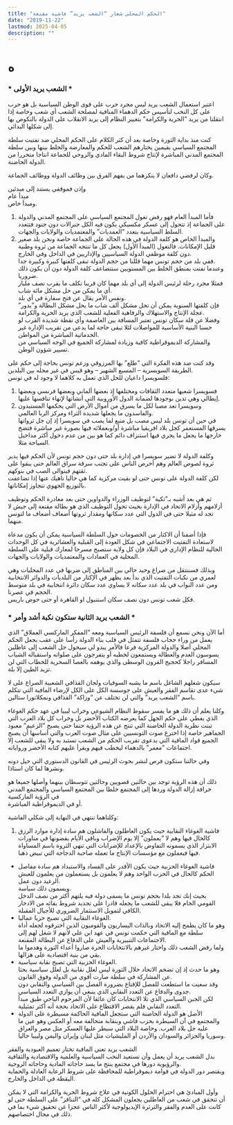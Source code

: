 ```yaml
---
title: "الحكم المحلي شعار “الشعب يريد” فاشية مقنعة"
date: "2019-11-22"
lastmod: 2025-04-05
description: ""
---
```

# **ه**

### \* الشعب يريد الأولى \*

اعتبر استعمال الشعب يريد ليس مجرد حرب على قوى الوطن السياسية بل هو حرب على كل النخب لتأسيس حكم الدهماء المنافية لمصلحة الشعب أي شعب وخاصة إذا انتقلنا من يريد “الحرية والكرامة” بتغيير النظام إلى يريد الانقلاب على الدولة بالنكوص بها إلى شكلها البدائي.

كنت منذ بداية الثورة وخاصة بعد أن كثر الكلام على الحكم المحلي ضد تفتيت سلطة المجتمع السياسي بقيمين يختارهم الشعب للحكم والمعارضة والخلط بينها وبين سلطة المجتمع المدني المباشرة لإنتاج شروط البقاء المادي والروحي للجماعة انتاجا متحررا من الدولة الحاضنة.

وكان لرفضي دافعان لا ينكرهما من يفهم الفرق بين وظائف الدولة ووظائف الجماعة.

وإذن فموقفي يستند إلى مبدئين  
مبدأ عام  
ومبدأ خاص.

1. فأما المبدأ العام فهو رفض تغول المجتمع السياسي على المجتمع المدني والدولة على الجماعة إذ تتحول إلى عسكر مكسيكي يكون فيه الكل جنرالات دون جنود فتتعدد السلط السياسية بتعدد “العمديات” والمعتمديات والولايات والجهات.
2. والمبدأ الخاص هو كلفة الدولة في هذه الحالة على الجماعة خاصة ونحن بلد صغير قليل الإمكانات. فالتغول (المبدأ الأول) يجعل كل ما تنتجه الجماعة من ثروة وطنية دون كلفة موظفي الدولة السياسيين والإداريين في الداخل وفي الخارج.  
   ففي بلد من حجم تونس مهما قللنا من حجم الدولة تبقى كلفتها كبيرة وكبيرة جدا.  
   وعندما تفتت بمنطق الخلط بين المستويين ستتضاعف كلفة الدولة دون أن يكون ذلك ضروريا.  
   فمثلا مجرد رحلة لرئيس الدولة إلى أي بلد مهما كان قريبا تكلف ما يقرب نصف مليار أي ما يمكن من حل مشكل مائة شاب.  
   ونفس الأمر يقال عن فتح سفارة في أي بلد.  
   فإن كلفتها السنوية يمكن أن تحل مشكل ألف شاب ما يحل مشكل البطالة و”يدور” عجلة الإنتاج والاستهلاك والرفاهية الفعلية للشعب الذي يريد الحرية والكرامة.  
   وفضلا عن قلة سكان تونس تعتبر المسافة بين العاصمة وأي نقطة شديدة القرب لو حسنا البنية الأساسية للمواصلات لئلا تبقى حاجة لما يدعى من تقريب الإدارة غير الخدماتية المباشرة من المواطن.  
   والمشاركة الديموقراطية كافية وزيادة لمشاركة الجميع في الوجه السياسي من تسيير شؤون الوطن.

وقد كنت ضد هذه الفكرة التي “طلع” بها المرزوقي وزعم تونس بحاجة إلى حكم على الطريقة السويسرية – المسبع الشهير – وهو قيس في غير محله بين البلدين.  
فلسويسرا داعيان للحل الذي تعمل به كلاهما لا وجود له في تونس:  
1. فسويسرا شعبها متعدد الثقافات ومختلفها إذ بعضها ألماني وبعضها فرنسي وبعضها إيطالي وهي تدين بوجودها لضمانة الدول الأوروبية التي أنشأتها لإنهاء تنافسها عليها.  
2. وسويسرا تعد مصبا لكل ما يسرق من أموال الأرض التي يحكمها المستبدون والفاسدون ما يجعلها شديدة الثراء ومركز الربا العالمي.  
في حين أن تونس بلد ليس مصب بل منبع لما يصب في سويسرا إذ إن جل ثرواتها يسرقها المستعمر كجل بلاد افريقيا مباشرة أو/وبعملائه فيها بصورة غير مباشرة فتضخ خارجها ما يجعل ما يجري فيها استنزاف دائم كما هو بين من عدم دخول أكثر مداخيل السياحة مثلا.

وكلفة الدولة لا تضير سويسرا في إدارة بلد حتى دون حجم تونس لأن الحكم فيها يدير ثروة لصوص العالم وهم أحرص الناس على تجنب سرقة سراق العالم حتى يبقوا على ثقتهم فيتوالى الصب في بنوكهم.  
لكن كلفة الدولة على تونس حتى لو بقيت مركزية كما هي حاليا ناهيك عنها إذا تضاعفت بالتوزيع الجهوي تتجاوز إمكاناتها.

ثم هي بعد أشبه بـ”تكية” لتوظيف الوزراء والدواوين حتى بعد مغادرة الحكم وتوظيف أزلامهم وأزلام الاتحاد في الإدارة بحيث تحول التوظيف الذي هو بطالة مقنعة إلى جيش لا تجد له مثيلا حتى في الدول التي عدد سكانها ومقدار ثروتها أضعاف أضعاف ما لتونس منهما.

فإذا أضفنا أن الاكثار من الخصومات حول السلطة السياسية يمكن أن يكون مدعاة لاستعادة التفتيت الاجتماعي في شكل العودة إلى القبلية والعشائرية في كل الوحدات الحالية للنظام الإداري في البلاد فإن كل ولاية ستصبح مسرحا لمعارك قبلية على السلطة المحلية في العمادات والمعتمديات والولايات والجهات.

وبذلك فسننتقل من صراع وحيد حالي بين المناطق إلى ضربها في عدد المحليات وهي لعمري من نكبات التفتيت الذي بدأ بعد يظهر في الإكثار من البلديات والدوائر الانتخابية ومن عدد النواب في بلد عدد سكانه لا يساوي عدد سكان دائرة انتخابية في بلد متوسط الحجم في عصرنا.  
فكل شعب تونس دون نصف سكان استنبول او القاهرة أو حتى حوض باريس.

### \* الشعب يريد الثانية ستكون نكبة أشد وأمر \*

أما الآن ونحن نسمع أن فلسفة الرئيس السياسية ومعه “المفكر الماركسي العملاق” الذي يعمل من وراء حجاب فلسفة تتمثل في قلب بناء الدولة رأسا على عقب بجعل الحكم المحلي أصلا والدولة المركزية فرعا فالأمر يبدو لي سيحول جل الشعب إلى عاطلين يسوسون العدم والعطالة ويستمعون لخطبه أو يتفرجون على صلواته واستقباله الشباب المسافر راجلا كحجيج القرون الوسطى والذي يوهمه بالعصا السحرية للخطاب التي لن تزيد الطين إلا بلة.

سيكون شغلهم الشاغل باسم ما يشبه السوفيات ولجان القذافي الشعبية الصراع على لا شيء عدى تقاسم الفقر والعيش على جوسسة الكل على الكل لإرضاء المافية التي تتكلم باسم “الشعب يريد” والتي لن تختلف عن “وزاكة” القذافي ونمكلاتورا ستالين.

وكلنا يعلم أن ذلك هو ما يفسر سقوط النظام الشيوعي وخراب ليبيا في عهد حكم الغوغاء الذي يغطي على حكم الجهل كما يعرضه الكتاب الأخضر بل وخراب كل بلاد العرب التي تبنت نظرية الدولة الحاضنة التي تنتج عن هذه الرؤية حتما حتى يصبح “الزعيم” معبود الجماهير خاصة إذا اخترع صوت التونسيين على مثال صوت العرب والتي أساسها أن يصبح الجميع قواد المافية التي بدعوى تقريب الحكم من الشعب تستبد به ولا يبقى للشعب إلا اجتماعات “معمر” بالدهماء ليخطب فيهم ويقرأ عليهم كتابه الأخضر ورواياته.

وفي حالتنا ستكون فرص لنشر بحوث الرئيس في القانون الدستوري التي حيل دونه ونشرها لما كان استاذا.

ذلك أن هذه الرؤية توجد بين حالتين قصويين وحالتين تتوسطان بينهما وأصلها جميعا هو خرافة إزالة الدولة وردها إلى المجتمع خلطا بين المجتمع السياسي والمجتمع المدني  
في الرؤية الماركسية  
أو في الديموقراطية المباشرة.

وكلتاهما تنتهي في النهاية إلى شكلي الفاشية:

1. فاشية الغوغاء النقابية حيث يكون العاطلون والفاشلون هم سادة إدارة موارد الرزق كالحال فيها وهم لا “يعملون” إلا يوم الإضراب وباقي الأيام يقضونها في مناورات الابتزاز الذي يسمونه التفاوض بالإعداد للإضرابات التي تنهي الثروة باسم المساواة فيها فيعملون مع مؤسسات الإنتاج ما تعمله صاحبة الدجاجة التي تبيض ذهبا.

- فاشية الغوغاء الحزبية حيث يكون الأقدر على الفساد والاستبداد هم سادة مفاصل الحكم كالحال في الحزب الواحد وهم لا يعلمون بل يستعملون من يعلمون للعيش الرغيد دون عمل.  
  ويسمون ذلك سياسة.  
  بحيث إنك تجد بلدا بحجم تونس ما يسمى دولة فيه يلتهم أكثر من نصف الدخل القومي الخام فلا يبقى للشعب ما يجعله قادرا على تجديد شروط بقائه من الادخار الكافي لتمويل الاستثمار الضروري للأجيال المقبلة.
- الغوغاء النقابية التي تصبح حزبا عماليا.  
  وهو ما كان يطمح إليه الاتحاد وبالذات اليساريون والقوميون الذين اخترقوه لجعله أداة سلطة مع المافية التي حكمت تونس في عهد ابن علي لأنهم لا شغل لهم إلى الاجتماعات التنبيرية والعيش على الدفاع عن البطالة المقنعة.  
  ولما رفض الشعب ذلك واختار غيرهم بالانتخابات الحرة صاروا أعداء الثورة وهدموا ما بقي من بنية اقتصادية على هزالها.
- الغوغاء الحزبية التي تصبح نقابة سياسية.  
  وهو ما حدث إذ إن تضخم الاتحاد خلال الثورة ليس لعلل نقابية بل لعلل سياسية بحثا عن المشاركة في سلطة صارت أقوى من الدولة وفوق القانون.  
  وقد سعيت ما استطعت للفصل للإقناع بضرورة الفصل بين السياسي والنقابي دون جدوى والدفاع عن التعدد النقابي الذي ينبغي أن يوازي التعدد السياسي.  
  لكن الجبن السياسي الذي تلا الانتخابات كان عائقا لأن المرحوم الباجي طبق مبدأ التعدد النقابي فلم يقصر الاقتطاع على الاتحاد بحجة أنه أكثر تمثيلية.
- الأصل هو الدولة الحاضنة التي ستجعل المافية الحاكمة مسيطرة على الدولة والمجتمع في آن السيطرة بحزب فاشي وبنقابة متحالفة معه أو العكس وهو عين ما عليه جل بلاد العرب. وخاصة البلاد التي سيطر عليها العسكر مثل مصر والعراق وسوريا والجزائر والسودان والأردن أو المليشيات مثل لبنان وإيران واليمن وليبيا حاليا.

الشعب يريد تعني المافية تختار تعميم العبودية والفقر  
بدل الشعب يريد أن يعمل وأن تستعيد النخب السياسية والعلمية والاقتصادية والثقافية والرؤيوية دورها في مجتمع ينتج ما يسد حاجاته المادية وحاجاته الروحية.  
ويقتصر دور الدولة في قوامة ديموقراطية للمحافظة على شروط الرعاية العادلة والحماية اليقظة في الداخل والخارج.

وأول المبادئ هي احترام الحلول الكونية في علاج شروط الحرية والكرامة التي لا يمكن أن تتحقق في شعب من العاطلين يجعلون المشكل كله في “التناقز” على السلطة حتى لو كانت على العدم والفقر والثرثرة الإيديولوجية لأكثر الناس عجزا عن تحقيق شيء بما في ذلك في مجال اختصاصهم.

###
